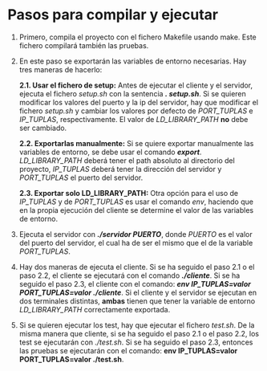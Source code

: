 # Pasos para compilar y ejecutar

1. Primero, compila el proyecto con el fichero Makefile usando make. Este fichero compilará también las pruebas.

2. En este paso se exportarán las variables de entorno necesarias. Hay tres maneras de hacerlo:

	**2.1. Usar el fichero de setup:** Antes de ejecutar el cliente y el servidor, ejecuta el fichero *setup.sh* con la sentencia ***. setup.sh***. Si se quieren modificar los valores del puerto y la ip del servidor, hay que modificar el fichero *setup.sh* y cambiar los valores por defecto de *PORT_TUPLAS* e *IP_TUPLAS*, respectivamente. El valor de *LD_LIBRARY_PATH* **no** debe ser cambiado.

	**2.2. Exportarlas manualmente:** Si se quiere exportar manualmente las variables de entorno, se debe usar el comando ***export***. *LD_LIBRARY_PATH* deberá tener el path absoluto al directorio del proyecto, *IP_TUPLAS* deberá tener la dirección del servidor y *PORT_TUPLAS* el puerto del servidor.
	
	**2.3. Exportar solo LD_LIBRARY_PATH:** Otra opción para el uso de *IP_TUPLAS* y de *PORT_TUPLAS* es usar el comando *env*, haciendo que en la propia ejecución del cliente se determine el valor de las variables de entorno.

3. Ejecuta el servidor con ***./servidor PUERTO***, donde *PUERTO* es el valor del puerto del servidor, el cual ha de ser el mismo que el de la variable *PORT_TUPLAS*. 

4. Hay dos maneras de ejecuta el cliente. Si se ha seguido el paso 2.1 o el paso 2.2, el cliente se ejecutará  con el comando ***./cliente***. Si se ha seguido el paso 2.3, el cliente con el comando: ***env IP_TUPLAS=valor PORT_TUPLAS=valor ./cliente***. Si el cliente y el servidor se ejecutan en dos terminales distintas, **ambas** tienen que tener la variable de entorno *LD_LIBRARY_PATH* correctamente exportada.
 
4. Si se quieren ejecutar los test, hay que ejecutar el fichero *test.sh*. De la misma manera que cliente, si se ha seguido el paso 2.1 o el paso 2.2, los test se ejecutarán con *./test.sh*. Si se ha seguido el paso 2.3, entonces las pruebas se ejecutarán con el comando: **env IP_TUPLAS=valor PORT_TUPLAS=valor ./test.sh**.

